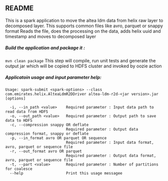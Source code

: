 ## README

This is a spark application to move the altea ldm data from helix raw layer to decomposed layer. This supports common files like avro, parquet or snappy format
Reads the file, does the processing on the data, adds helix uuid and timestamp and moves to decomposed layer

##### Build the application and package it : 
`mvn clean package`
This step will compile, run unit tests and generate the output jar which will be copied to HDFS cluster and invoked by oozie action

##### Applicatoin usage and input parameter help:
`Usage: spark-submit <spark-options> --class com.emirates.helix.AlteaLdmR2DDriver altea-ldm-r2d-<jar version>.jar [options]`
```
  -i, --in_path <value>    Required parameter : Input data path to read data from HDFS
  -o, --out_path <value>   Required parameter : Output path to save data to HDFS
  -c, --compression snappy OR deflate
                           Required parameter : Output data compression format, snappy or deflate
  -p, --in_format avro OR parquet OR sequence
                           Required parameter : Input data format, avro, parquet or sequence file
  -r, --out_format avro OR parquet
                           Required parameter : Output data format, avro, parquet or sequence file
  -t, --part <value>       Required parameter : Number of partitions for coalesce
  --help                   Print this usage messagee
```
